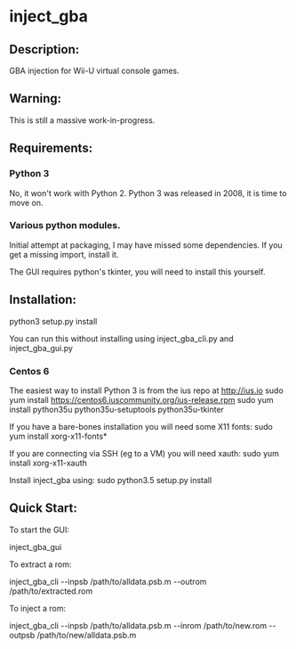 # inject_gba

## Description:
GBA injection for Wii-U virtual console games.

## Warning:
This is still a massive work-in-progress.

## Requirements:
### Python 3
No, it won't work with Python 2.
Python 3 was released in 2008, it is time to move on.

### Various python modules.
Initial attempt at packaging, I may have missed some dependencies.
If you get a missing import, install it.

The GUI requires python's tkinter, you will need to install this yourself.

## Installation:

python3 setup.py install

You can run this without installing using inject_gba_cli.py and inject_gba_gui.py

### Centos 6
The easiest way to install Python 3 is from the ius repo at http://ius.io
sudo yum install https://centos6.iuscommunity.org/ius-release.rpm
sudo yum install python35u python35u-setuptools python35u-tkinter

If you have a bare-bones installation you will need some X11 fonts:
sudo yum install xorg-x11-fonts\*

If you are connecting via SSH (eg to a VM) you will need xauth:
sudo yum install xorg-x11-xauth

Install inject_gba using:
sudo python3.5 setup.py install

## Quick Start:

To start the GUI:

inject_gba_gui


To extract a rom:

inject_gba_cli --inpsb /path/to/alldata.psb.m --outrom /path/to/extracted.rom


To inject a rom:

inject_gba_cli --inpsb /path/to/alldata.psb.m --inrom /path/to/new.rom --outpsb /path/to/new/alldata.psb.m
